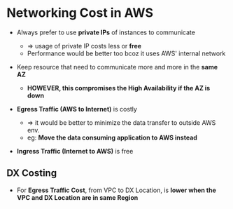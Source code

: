 
# Networking Cost in AWS

- Always prefer to use **private IPs** of instances to communicate
	- => usage of private IP costs less or **free**
	- Performance would be better too bcoz it uses AWS' internal network
- Keep resource that need to communicate more and more in the **same AZ**
	- **HOWEVER,  this compromises the High Availability if the AZ is down**


- **Egress Traffic (AWS to Internet)** is costly
	- => it would be better to minimize the data transfer to outside AWS env.
	- eg: **Move the data consuming application to AWS instead**
- **Ingress Traffic (Internet to AWS)** is free


## DX Costing

- For **Egress Traffic Cost**, from VPC to DX Location, is **lower when the VPC  and DX Location are in same Region**
